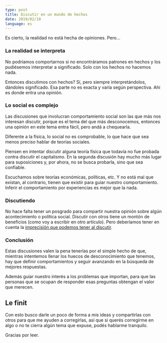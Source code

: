 ```yaml
---
type: post
title: Discutir en un mundo de hechos
date: 2019/02/10
language: es
---
```


Es cierto, la realidad no está hecha de opiniones. Pero…

### La realidad se interpreta

No podríamos comportarnos si no encontráramos patrones en hechos y los pudiésemos interpretar a significado. Solo con los hechos no hacemos nada.

Entonces discutimos con hechos? Sí, pero siempre interpretándolos, dándoles significado. Esa parte no es exacta y varía según perspectiva. Ahí es donde entra una opinión.

### Lo social es complejo

Las discusiones que involucran comportamiento social son las que más nos interesan discutir, porque es el tema del que más desconocemos, entonces una opinión en este tema entra fácil, pero andá a chequearla.

Diferente a la física, lo social no es comprobable, lo que hace que sea menos preciso hablar de teorías sociales.

Piensen en intentar discutir alguna teoría física que todavía no fue probada contra discutir el capitalismo. En la segunda discusión hay mucho más lugar para suposiciones y, por ahora, no se busca probarla, sino que sea confiable.

Escuchamos sobre teorías económicas, políticas, etc. Y no está mal que existan, al contrario, tienen que existir para guiar nuestro comportamiento. Inferir el comportamiento por experiencias es mejor que la nada.

### Discutiendo

No hace falta tener un posgrado para compartir nuestra opinión sobre algún acontecimiento o política social. Discutir con otros tiene un montón de beneficios (como voy a escribir en otro artículo). Pero deberíamos tener en cuenta la [imprecisión que podemos tener al discutir](https://medium.com/@nperrin/opinar-imprecisi%C3%B3n-7a800792fd39).

### Conclusión

Estas discusiones valen la pena tenerlas por el simple hecho de que, mientras intentemos llenar los huecos de desconocimiento que tenemos, hay que definir comportamientos y seguir avanzando en la búsqueda de mejores respuestas.

Además guiar nuestro interés a los problemas que importan, para que las personas que se ocupan de responder esas preguntas obtengan el valor que merecen.

## Le finit

Con esto busco darle un poco de forma a mis ideas y compartirlas con otros para que me ayuden a corregirlas, así que si querés corregirme en algo o no te cierra algún tema que expuse, podés hablarme tranquilo.

Gracias por leer.

